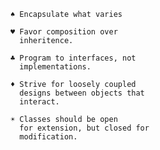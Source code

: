     ♠ Encapsulate what varies
    
    ♥ Favor composition over
      inheritence.
    
    ♣ Program to interfaces, not
      implementations.
      
    ♦ Strive for loosely coupled
      designs between objects that
      interact. 
      
    ☀ Classes should be open
      for extension, but closed for
      modification.  
